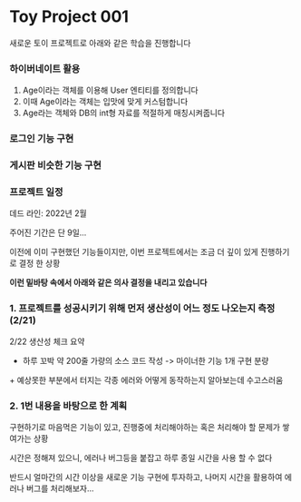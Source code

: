 # Toy Project 001

새로운 토이 프로젝트로 아래와 같은 학습을 진행합니다

### 하이버네이트 활용

1. Age이라는 객체를 이용해 User 엔티티를 정의합니다
2. 이때 Age이라는 객체는 입맛에 맞게 커스텀합니다
3. Age라는 객체와 DB의 int형 자료를 적절하게 매칭시켜줍니다

### 로그인 기능 구현

### 게시판 비슷한 기능 구현

### 프로젝트 일정

데드 라인: 2022년 2월

주어진 기간은 단 9일...

이전에 이미 구현했던 기능들이지만, 이번 프로젝트에서는 조금 더 깊이 있게 진행하기로 결정 한 상황

**이런 밑바탕 속에서 아래와 같은 의사 결정을 내리고 있습니다**

### 1. 프로젝트를 성공시키기 위해 먼저 생산성이 어느 정도 나오는지 측정 (2/21)

2/22 생산성 체크 요약

+ 하루 꼬박 약 200줄 가량의 소스 코드 작성 -> 마이너한 기능 1개 구현 분량

&#43; 예상못한 부분에서 터지는 각종 에러와 어떻게 동작하는지 알아보는데 수고스러움

### 2. 1번 내용을 바탕으로 한 계획

구현하기로 마음먹은 기능이 있고, 진행중에 처리해야하는 혹은 처리해야 할 문제가 쌓여가는 상황

시간은 정해져 있으니, 에러나 버그등을 붙잡고 하루 종일 시간을 사용 할 수 없다

반드시 얼마간의 시간 이상을 새로운 기능 구현에 투자하고, 나머지 시간을 활용하여 에러나 버그를 처리해보자...